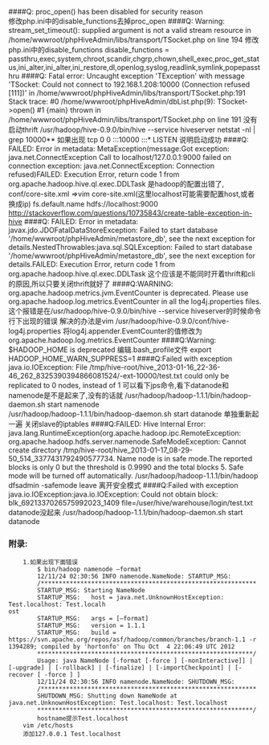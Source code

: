 ####Q: proc_open() has been disabled for security reason  
	修改php.ini中的disable_functions去掉proc_open
####Q: Warning: stream_set_timeout(): supplied argument is not a valid stream resource in /home/wwwroot/phpHiveAdmin/libs/transport/TSocket.php on line 194
	修改php.ini中的disable_functions
	disable_functions = passthru,exec,system,chroot,scandir,chgrp,chown,shell_exec,proc_get_status,ini_alter,ini_alter,ini_restore,dl,openlog,syslog,readlink,symlink,popepassthru
####Q: Fatal error: Uncaught exception 'TException' with message 'TSocket: Could not connect to 192.168.1.208:10000 (Connection refused [111])' in /home/wwwroot/phpHiveAdmin/libs/transport/TSocket.php:191 Stack trace: #0 /home/wwwroot/phpHiveAdmin/dbList.php(9): TSocket->open() #1 {main} thrown in /home/wwwroot/phpHiveAdmin/libs/transport/TSocket.php on line 191
	没有启动thrift
	/usr/hadoop/hive-0.9.0/bin/hive --service hiveserver
	netstat -nl | grep 10000**
	如果出现
	tcp        0      0 :::10000                    :::*                        LISTEN
	说明启动成功
####Q: FAILED: Error in metadata: MetaException(message:Got exception: java.net.ConnectException Call to localhost/127.0.0.1:9000 failed on connection exception: java.net.ConnectException: Connection refused)FAILED: Execution Error, return code 1 from org.apache.hadoop.hive.ql.exec.DDLTask
	是hadoop的配置出错了,
	conf/core-site.xml
	=>vim core-site.xml(这里localhost可能需要配置host,或者换成ip)
	<configuration>
		<property>
			<name>fs.default.name</name>
			<value>hdfs://localhost:9000</value>
		</property>
	</configuration>
	http://stackoverflow.com/questions/10735843/create-table-exception-in-hive
####Q: FAILED: Error in metadata: javax.jdo.JDOFatalDataStoreException: Failed to start database '/home/wwwroot/phpHiveAdmin/metastore_db', see the next exception for details.NestedThrowables:java.sql.SQLException: Failed to start database '/home/wwwroot/phpHiveAdmin/metastore_db', see the next exception for details.FAILED: Execution Error, return code 1 from org.apache.hadoop.hive.ql.exec.DDLTask
	这个应该是不能同时开着thrift和cli的原因,所以只要关闭thrift就好了
####Q:WARNING: org.apache.hadoop.metrics.jvm.EventCounter is deprecated. Please use org.apache.hadoop.log.metrics.EventCounter in all the log4j.properties files.
	这个报错是在/usr/hadoop/hive-0.9.0/bin/hive --service hiveserver的时候命令行下出现的错误
	解决的办法是vim /usr/hadoop/hive-0.9.0/conf/hive-log4j.properties
	将log4j.appender.EventCounter的值修改为org.apache.hadoop.log.metrics.EventCounter
####Q:Warning: $HADOOP_HOME is deprecated
	编辑.bash_profile文件
	export HADOOP_HOME_WARN_SUPPRESS=1
####Q:Failed with exception java.io.IOException: File /tmp/hive-root/hive_2013-01-16_22-36-46_262_8325390394866081524/-ext-10000/test.txt could only be replicated to 0 nodes, instead of 1
	可以看下jps命令,看下datanode和namenode是不是起来了,没有的话就
	/usr/hadoop/hadoop-1.1.1/bin/hadoop-daemon.sh start namenode	
	/usr/hadoop/hadoop-1.1.1/bin/hadoop-daemon.sh start datanode
	单独重新起一遍
	关闭slave的iptables
####Q:FAILED: Hive Internal Error: java.lang.RuntimeException(org.apache.hadoop.ipc.RemoteException: org.apache.hadoop.hdfs.server.namenode.SafeModeException: Cannot create directory /tmp/hive-root/hive_2013-01-17_08-29-50_514_3377431792490577734. Name node is in safe mode.The reported blocks is only 0 but the threshold is 0.9990 and the total blocks 5. Safe mode will be turned off automatically.
	/usr/hadoop/hadoop-1.1.1/bin/hadoop dfsadmin -safemode leave 离开安全模式
####Q:Failed with exception java.io.IOException:java.io.IOException: Could not obtain block: blk_6921337026575992023_1409 file=/user/hive/warehouse/login/test.txt
		datanode没起来 /usr/hadoop/hadoop-1.1.1/bin/hadoop-daemon.sh start datanode
### 附录:
		1.如果出现下面错误
			$ bin/hadoop namenode –format
			12/11/24 02:30:56 INFO namenode.NameNode: STARTUP_MSG:
			/************************************************************
			STARTUP_MSG: Starting NameNode
			STARTUP_MSG:   host = java.net.UnknownHostException: Test.localhost: Test.localh                                                      ost
			STARTUP_MSG:   args = [–format]
			STARTUP_MSG:   version = 1.1.1
			STARTUP_MSG:   build = https://svn.apache.org/repos/asf/hadoop/common/branches/branch-1.1 -r 1394289; compiled by 'hortonfo' on Thu Oct  4 22:06:49 UTC 2012
			************************************************************/
			Usage: java NameNode [-format [-force ] [-nonInteractive]] | [-upgrade] | [-rollback] | [-finalize] | [-importCheckpoint] | [-recover [ -force ] ]
			12/11/24 02:30:56 INFO namenode.NameNode: SHUTDOWN_MSG:
			/************************************************************
			SHUTDOWN_MSG: Shutting down NameNode at java.net.UnknownHostException: Test.localhost: Test.localhost
			************************************************************/
			hostname提示Test.localhost
		vim /etc/hosts
		添加127.0.0.1 Test.localhost